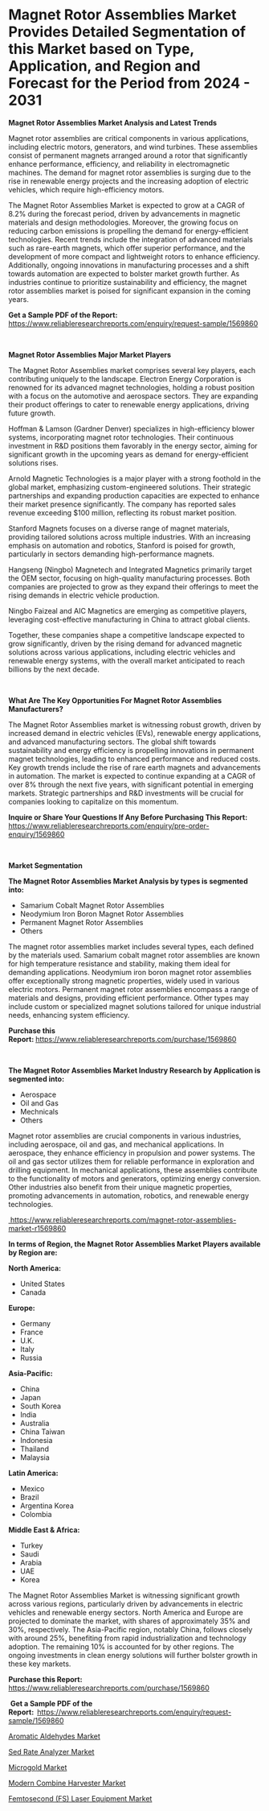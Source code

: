 <p><h1>Magnet Rotor Assemblies Market Provides Detailed Segmentation of this Market based on Type, Application, and Region and Forecast for the Period from 2024 - 2031</h1></p><p><strong>Magnet Rotor Assemblies Market Analysis and Latest Trends</strong></p>
<p><p>Magnet rotor assemblies are critical components in various applications, including electric motors, generators, and wind turbines. These assemblies consist of permanent magnets arranged around a rotor that significantly enhance performance, efficiency, and reliability in electromagnetic machines. The demand for magnet rotor assemblies is surging due to the rise in renewable energy projects and the increasing adoption of electric vehicles, which require high-efficiency motors.</p><p>The Magnet Rotor Assemblies Market is expected to grow at a CAGR of 8.2% during the forecast period, driven by advancements in magnetic materials and design methodologies. Moreover, the growing focus on reducing carbon emissions is propelling the demand for energy-efficient technologies. Recent trends include the integration of advanced materials such as rare-earth magnets, which offer superior performance, and the development of more compact and lightweight rotors to enhance efficiency. Additionally, ongoing innovations in manufacturing processes and a shift towards automation are expected to bolster market growth further. As industries continue to prioritize sustainability and efficiency, the magnet rotor assemblies market is poised for significant expansion in the coming years.</p></p>
<p><strong>Get a Sample PDF of the Report:&nbsp;</strong> <a href="https://www.reliableresearchreports.com/enquiry/request-sample/1569860?utm_campaign=123&utm_medium=2&utm_source=Github&utm_content=ia&utm_term=19112024&utm_id=magnet-rotor-assemblies">https://www.reliableresearchreports.com/enquiry/request-sample/1569860</a></p>
<p>&nbsp;</p>
<p><strong>Magnet Rotor Assemblies Major Market Players</strong></p>
<p><p>The Magnet Rotor Assemblies market comprises several key players, each contributing uniquely to the landscape. Electron Energy Corporation is renowned for its advanced magnet technologies, holding a robust position with a focus on the automotive and aerospace sectors. They are expanding their product offerings to cater to renewable energy applications, driving future growth.</p><p>Hoffman & Lamson (Gardner Denver) specializes in high-efficiency blower systems, incorporating magnet rotor technologies. Their continuous investment in R&D positions them favorably in the energy sector, aiming for significant growth in the upcoming years as demand for energy-efficient solutions rises.</p><p>Arnold Magnetic Technologies is a major player with a strong foothold in the global market, emphasizing custom-engineered solutions. Their strategic partnerships and expanding production capacities are expected to enhance their market presence significantly. The company has reported sales revenue exceeding $100 million, reflecting its robust market position.</p><p>Stanford Magnets focuses on a diverse range of magnet materials, providing tailored solutions across multiple industries. With an increasing emphasis on automation and robotics, Stanford is poised for growth, particularly in sectors demanding high-performance magnets.</p><p>Hangseng (Ningbo) Magnetech and Integrated Magnetics primarily target the OEM sector, focusing on high-quality manufacturing processes. Both companies are projected to grow as they expand their offerings to meet the rising demands in electric vehicle production.</p><p>Ningbo Faizeal and AIC Magnetics are emerging as competitive players, leveraging cost-effective manufacturing in China to attract global clients.</p><p>Together, these companies shape a competitive landscape expected to grow significantly, driven by the rising demand for advanced magnetic solutions across various applications, including electric vehicles and renewable energy systems, with the overall market anticipated to reach billions by the next decade.</p></p>
<p>&nbsp;</p>
<p><strong>What Are The Key Opportunities For Magnet Rotor Assemblies Manufacturers?</strong></p>
<p><p>The Magnet Rotor Assemblies market is witnessing robust growth, driven by increased demand in electric vehicles (EVs), renewable energy applications, and advanced manufacturing sectors. The global shift towards sustainability and energy efficiency is propelling innovations in permanent magnet technologies, leading to enhanced performance and reduced costs. Key growth trends include the rise of rare earth magnets and advancements in automation. The market is expected to continue expanding at a CAGR of over 8% through the next five years, with significant potential in emerging markets. Strategic partnerships and R&D investments will be crucial for companies looking to capitalize on this momentum.</p></p>
<p><strong>Inquire or Share Your Questions If Any Before Purchasing This Report:</strong> <a href="https://www.reliableresearchreports.com/enquiry/pre-order-enquiry/1569860?utm_campaign=123&utm_medium=2&utm_source=Github&utm_content=ia&utm_term=19112024&utm_id=magnet-rotor-assemblies">https://www.reliableresearchreports.com/enquiry/pre-order-enquiry/1569860</a></p>
<p>&nbsp;</p>
<p><strong>Market Segmentation</strong></p>
<p><strong>The Magnet Rotor Assemblies Market Analysis by types is segmented into:</strong></p>
<p><ul><li>Samarium Cobalt Magnet Rotor Assemblies</li><li>Neodymium Iron Boron Magnet Rotor Assemblies</li><li>Permanent Magnet Rotor Assemblies</li><li>Others</li></ul></p>
<p><p>The magnet rotor assemblies market includes several types, each defined by the materials used. Samarium cobalt magnet rotor assemblies are known for high temperature resistance and stability, making them ideal for demanding applications. Neodymium iron boron magnet rotor assemblies offer exceptionally strong magnetic properties, widely used in various electric motors. Permanent magnet rotor assemblies encompass a range of materials and designs, providing efficient performance. Other types may include custom or specialized magnet solutions tailored for unique industrial needs, enhancing system efficiency.</p></p>
<p><strong>Purchase this Report:&nbsp;</strong><a href="https://www.reliableresearchreports.com/purchase/1569860?utm_campaign=123&utm_medium=2&utm_source=Github&utm_content=ia&utm_term=19112024&utm_id=magnet-rotor-assemblies">https://www.reliableresearchreports.com/purchase/1569860</a></p>
<p>&nbsp;</p>
<p><strong>The Magnet Rotor Assemblies Market Industry Research by Application is segmented into:</strong></p>
<p><ul><li>Aerospace</li><li>Oil and Gas</li><li>Mechnicals</li><li>Others</li></ul></p>
<p><p>Magnet rotor assemblies are crucial components in various industries, including aerospace, oil and gas, and mechanical applications. In aerospace, they enhance efficiency in propulsion and power systems. The oil and gas sector utilizes them for reliable performance in exploration and drilling equipment. In mechanical applications, these assemblies contribute to the functionality of motors and generators, optimizing energy conversion. Other industries also benefit from their unique magnetic properties, promoting advancements in automation, robotics, and renewable energy technologies.</p></p>
<p><a href="https://www.reliableresearchreports.com/magnet-rotor-assemblies-market-r1569860?utm_campaign=123&utm_medium=2&utm_source=Github&utm_content=ia&utm_term=19112024&utm_id=magnet-rotor-assemblies">&nbsp;https://www.reliableresearchreports.com/magnet-rotor-assemblies-market-r1569860</a></p>
<p><strong>In terms of Region, the Magnet Rotor Assemblies Market Players available by Region are:</strong></p>
<p>
    <p> <strong> North America: </strong>
        <ul>
            <li>United States</li>
            <li>Canada</li>
        </ul>
        </p> 
    <p> <strong> Europe: </strong>
        <ul>
            <li>Germany</li>
            <li>France</li>
            <li>U.K.</li>
            <li>Italy</li>
            <li>Russia</li>
        </ul>
        </p> 
    <p> <strong> Asia-Pacific: </strong>
        <ul>
            <li>China</li>
            <li>Japan</li>
            <li>South Korea</li>
            <li>India</li>
            <li>Australia</li>
            <li>China Taiwan</li>
            <li>Indonesia</li>
            <li>Thailand</li>
            <li>Malaysia</li>
        </ul>
        </p> 
    <p> <strong> Latin America: </strong>
        <ul>
            <li>Mexico</li>
            <li>Brazil</li>
            <li>Argentina Korea</li>
            <li>Colombia</li>
        </ul>
        </p> 
    <p> <strong> Middle East & Africa: </strong>
        <ul>
            <li>Turkey</li>
            <li>Saudi</li>
            <li>Arabia</li>
            <li>UAE</li>
            <li>Korea</li>
        </ul>
    </p>
    </p>
<p><p>The Magnet Rotor Assemblies Market is witnessing significant growth across various regions, particularly driven by advancements in electric vehicles and renewable energy sectors. North America and Europe are projected to dominate the market, with shares of approximately 35% and 30%, respectively. The Asia-Pacific region, notably China, follows closely with around 25%, benefiting from rapid industrialization and technology adoption. The remaining 10% is accounted for by other regions. The ongoing investments in clean energy solutions will further bolster growth in these key markets.</p></p>
<p><strong>Purchase this Report: </strong><a href="https://www.reliableresearchreports.com/purchase/1569860?utm_campaign=123&utm_medium=2&utm_source=Github&utm_content=ia&utm_term=19112024&utm_id=magnet-rotor-assemblies">https://www.reliableresearchreports.com/purchase/1569860</a></p>
<p>&nbsp;<strong>Get a Sample PDF of the Report:&nbsp;&nbsp;</strong><a href="https://www.reliableresearchreports.com/enquiry/request-sample/1569860?utm_campaign=123&utm_medium=2&utm_source=Github&utm_content=ia&utm_term=19112024&utm_id=magnet-rotor-assemblies">https://www.reliableresearchreports.com/enquiry/request-sample/1569860</a></p>
<p><strong></strong></p>
<p><p><a href="https://www.linkedin.com/pulse/emerging-trends-aromatic-aldehydes-market-detailed-overview-vl4lc?utm_campaign=123&utm_medium=2&utm_source=Github&utm_content=ia&utm_term=19112024&utm_id=magnet-rotor-assemblies">Aromatic Aldehydes Market</a></p><p><a href="https://issuu.com/reportprime-2/docs/sed-rate-analyzer-market-size-2030._e2659f4bca4438?utm_campaign=123&utm_medium=2&utm_source=Github&utm_content=ia&utm_term=19112024&utm_id=magnet-rotor-assemblies">Sed Rate Analyzer Market</a></p><p><a href="https://issuu.com/reportprime-2/docs/microgold-market-size-2030.pptx_353d8703046cf9?utm_campaign=123&utm_medium=2&utm_source=Github&utm_content=ia&utm_term=19112024&utm_id=magnet-rotor-assemblies">Microgold Market</a></p><p><a href="https://github.com/vimar16th/Market-Research-Report-List-6/blob/main/modern-combine-harvester-market.md?utm_campaign=123&utm_medium=2&utm_source=Github&utm_content=ia&utm_term=19112024&utm_id=magnet-rotor-assemblies">Modern Combine Harvester Market</a></p><p><a href="https://github.com/luckyshygirl/Market-Research-Report-List-6/blob/main/femtosecond-fs-laser-equipment-market.md?utm_campaign=123&utm_medium=2&utm_source=Github&utm_content=ia&utm_term=19112024&utm_id=magnet-rotor-assemblies">Femtosecond (FS) Laser Equipment Market</a></p></p>